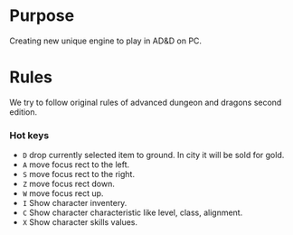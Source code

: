 # Purpose
Creating new unique engine to play in AD&D on PC.

# Rules
We try to follow original rules of advanced dungeon and dragons second edition.

### Hot keys

- `D` drop currently selected item to ground. In city it will be sold for gold.
- `A` move focus rect to the left.
- `S` move focus rect to the right.
- `Z` move focus rect down.
- `W` move focus rect up.
- `I` Show character inventery.
- `C` Show character characteristic like level, class, alignment.
- `X` Show character skills values.
